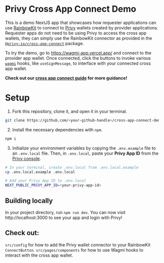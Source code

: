 # Privy Cross App Connect Demo

This is a demo NextJS app that showcases how requester applications can use [RainbowKit](https://rainbowkit.com) to connect to [Privy](https://www.privy.io/) wallets created by provider applications. Requester apps do not need to be using Privy to access the cross app wallets, they can simply use the RainbowKit connector as provided in the [`@privy-io/cross-app-connect`](https://www.npmjs.com/package/@privy-io) package.

To try the demo, go to https://wagmi-app.vercel.app/ and connect to the provider app wallet. Once connected, click the buttons to invoke various [`wagmi`](https://wagmi.sh/) hooks, like `useSignMessage`, to interface with your connected cross app wallet.

**Check out our [cross app connect guide](https://docs.privy.io/guide/guides/cross-app-connect) for more guidance!**

# Setup

1. Fork this repository, clone it, and open it in your terminal.

```sh
git clone https://github.com/<your-github-handle>/cross-app-connect-demo
```

2. Install the necessary dependencies with `npm`.

```sh
npm i
```

3. Initialize your environment variables by copying the `.env.example` file to an `.env.local` file. Then, in `.env.local`, paste your **Privy App ID** from the [Privy console](https://console.privy.io).

```sh
# In your terminal, create .env.local from .env.local.example
cp .env.local.example .env.local

# Add your Privy App ID to .env.local
NEXT_PUBLIC_PRIVY_APP_ID=<your-privy-app-id>
```

## Building locally

In your project directory, run `npm run dev`. You can now visit http://localhost:3000 to see your app and login with Privy!

## Check out:

`src/config` for how to add the Privy wallet connector to your RainbowKit `ConnectButton`.
`src/pages/components` for how to use Wagmi hooks to interact with the cross app wallet.
